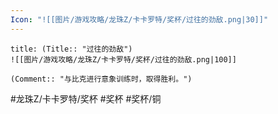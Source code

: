 ```yaml
---
Icon: "![[图片/游戏攻略/龙珠Z/卡卡罗特/奖杯/过往的劲敌.png|30]]"
---
```

```ad-common-bronze-trophy
title: (Title:: "过往的劲敌")
![[图片/游戏攻略/龙珠Z/卡卡罗特/奖杯/过往的劲敌.png|100]]

(Comment:: "与比克进行意象训练时，取得胜利。")
```

#龙珠Z/卡卡罗特/奖杯 #奖杯 #奖杯/铜
